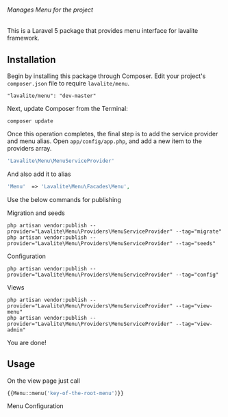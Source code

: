 ###### Manages Menu for the project
This is a Laravel 5 package that provides menu interface for lavalite framework.

## Installation

Begin by installing this package through Composer. Edit your project's `composer.json` file to require `lavalite/menu`.

    "lavalite/menu": "dev-master"

Next, update Composer from the Terminal:

    composer update

Once this operation completes, the final step is to add the service provider and menu alias. Open `app/config/app.php`, and add a new item to the providers array.

```php
'Lavalite\Menu\MenuServiceProvider'
```

And also add it to alias

```php
'Menu'  => 'Lavalite\Menu\Facades\Menu',
```

Use the below commands for publishing

Migration and seeds

    php artisan vendor:publish --provider="Lavalite\Menu\Providers\MenuServiceProvider" --tag="migrate"
    php artisan vendor:publish --provider="Lavalite\Menu\Providers\MenuServiceProvider" --tag="seeds"

Configuration

    php artisan vendor:publish --provider="Lavalite\Menu\Providers\MenuServiceProvider" --tag="config"
    
Views

    php artisan vendor:publish --provider="Lavalite\Menu\Providers\MenuServiceProvider" --tag="view-menu"
    php artisan vendor:publish --provider="Lavalite\Menu\Providers\MenuServiceProvider" --tag="view-admin"

    
You are done!

## Usage

On the view page just call
```php
{{Menu::menu('key-of-the-root-menu')}}
```

Menu Configuration
